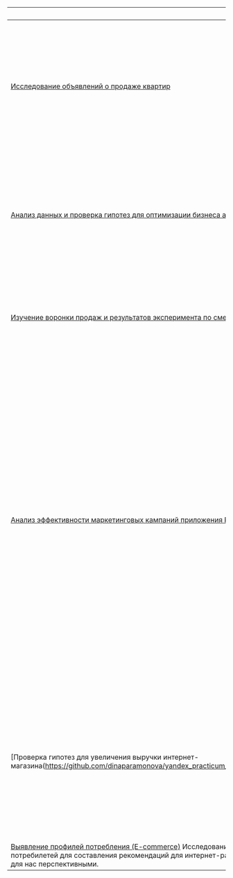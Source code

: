 | Проект | Краткое описание | Стек |
|-------------|-------------|-------------|
| [Исследование объявлений о продаже квартир](https://github.com/dinaparamonova/yandex_practicum_projects/blob/main/real_estate_research/real_estate_research.ipynb) | Исследование на данных сервиса Яндекс.Недвижимость — архиве объявлений о продаже квартир в Санкт-Петербурге и соседних населённых пунктов за несколько лет. Необходимо провести анализ и найти интересные особенности и зависимости, которые существуют на рынке недвижимости.    | pandas, matplotlib    |
| [Анализ данных и проверка гипотез для оптимизации бизнеса аренды самокатов GoFast](https://github.com/dinaparamonova/yandex_practicum_projects/blob/main/scooter_rental_business_hypothesis_testing/scooter_rental_business_hypothesis_testing.ipynb)   | Исследование на данных о некоторых пользователях сервиса аренды самокатов GoFast из нескольких городов, а также об их поездках. Необходимо проанализировать информацию и проверить некоторые гипотезы, которые могут помочь бизнесу вырасти.    | pandas, matplotlib, scipy, numpy, math    |
| [Изучение воронки продаж и результатов эксперимента по смене шрифтов в приложении продуктов питания](https://github.com/dinaparamonova/yandex_practicum_projects/blob/main/food_selling_app_research/food_selling_app_research.ipynb)    | Исследование на данных стартапа по продаже продуктов питания в приложении. Необходимо оценить целесообразность замены шрифтов во всем приложении.  | pandas, matplotlib, scipy, numpy, math, plotly   |
| [Анализ эффективности маркетинговых кампаний приложения Procrastinate Pro+](https://github.com/dinaparamonova/yandex_practicum_projects/tree/main/entertainment_app_marketing_campaigns_analysis)| Исследование на данных по пользователям приложения Procrastinate Pro+: лог сервера с данными об их посещениях, выгрузка их покупок за этот период и рекламные расходы. Целью исследование является выявление причин, по которым последние несколько месяцев компания терпит убытки несмотря на высокие вложения в рекламу. Также необходимо выяснить, какие каналы продвижения работают, а какие только генерят убытки, сколько стоит привлечение пользователей из различных рекламных каналов, сколько денег приносит каждый клиент, когда расходы на привлечение клиента окупаются, и что вообще происходитаемостью текущих рекламных кампаний.   | pandas, matplotlib, numpy   |
| [Проверка гипотез для увеличения выручки интернет-магазина(https://github.com/dinaparamonova/yandex_practicum_projects/blob/main/online_store_revenue_increasing_hypotheses_testing/online_store_revenue_increasing_hypotheses_testing.ipynb)| Исследование на данных интернет-магазина: список сформулированных с помощью отдела маркетинга гипотез и результаты проведенного A/B-теста. Целью исследования является приоритизация гипотез и анализ полученных результатов A/B-теста для увеличения выручки интернет-магазина.    | pandas, numpy, matplotlib, scipy    |
| [Выявление профилей потребления (E-commerce)](https://github.com/dinaparamonova/yandex_practicum_projects/blob/main/ecom_consumption_profiles_identification/ecom_consumption_profiles_identification.ipynb) Исследование на данных транзакций интернет-магазина товаров для дома и быта. Целью исследования является выявление профилей потребилетей для составления рекомендаций для интернет-рассылок пользователям: сегментируем покупателей и решим, на какие сегменты стоит тратить ресурсы, а какие не являются для нас перспективными.   | pandas, matplotlib, numpy, plotly, scipy   |
